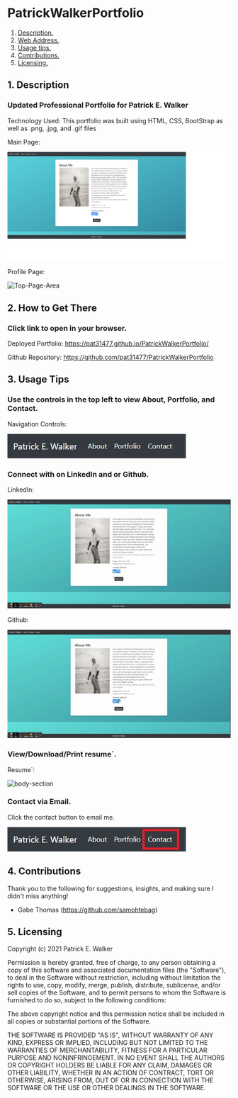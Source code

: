 # PatrickWalkerPortfolio

1. [ Description. ](#desc)
2. [ Web Address. ](#web-address)
3. [ Usage tips. ](#usage)
4. [ Contributions. ](#contributions)
5. [ Licensing. ](#licensing)


<a name="desc"></a>
## 1. Description


### Updated Professional Portfolio for Patrick E. Walker

Technology Used:
This portfolio was built using HTML, CSS, BootStrap as well as .png, .jpg, and .gif files

Main Page:

![Top-Page-Area](./Assets/Images/Main_Page.png?raw=true "Top-Page-Area")

Profile Page:

![Top-Page-Area](./Assets/Images/Portfolio_Page.gif?raw=true "Top-Page-Area")

<a name="web-address"></a>
## 2. How to Get There

### Click link to open in your browser.


Deployed Portfolio: https://pat31477.github.io/PatrickWalkerPortfolio/

Github Repository: https://github.com/pat31477/PatrickWalkerPortfolio

<a name="usage"></a>
## 3. Usage Tips


### Use the controls in the top left to view About, Portfolio, and Contact.

Navigation Controls:

![nav-menu](./Assets/Images/Navigation_Controls.JPG?raw=true "Navigational Menu")



### Connect with on LinkedIn and or Github.

LinkedIn:

![body-section](./Assets/Images/Connect_LinkedIn.gif?raw=true "Body Section")

Github:

![body-section](./Assets/Images/Connect_Github.gif?raw=true "Body Section")

### View/Download/Print resume`.

Resume`:

![body-section](./Assets/Images/Resume`.gif?raw=true "Body Section")

### Contact via Email.

Click the contact button to email me.

![body-section](./Assets/Images/Navigation_Contact.jpg?raw=true "Body Section")



<a name="contributions"></a>
## 4. Contributions
Thank you to the following for suggestions, insights, and making sure I didn't miss anything!

* Gabe Thomas (https://github.com/samohtebag)

<a name="licensing"></a>
## 5. Licensing
Copyright (c) 2021 Patrick E. Walker

Permission is hereby granted, free of charge, to any person obtaining
a copy of this software and associated documentation files (the
"Software"), to deal in the Software without restriction, including
without limitation the rights to use, copy, modify, merge, publish,
distribute, sublicense, and/or sell copies of the Software, and to
permit persons to whom the Software is furnished to do so, subject to
the following conditions:

The above copyright notice and this permission notice shall be
included in all copies or substantial portions of the Software.

THE SOFTWARE IS PROVIDED "AS IS", WITHOUT WARRANTY OF ANY KIND,
EXPRESS OR IMPLIED, INCLUDING BUT NOT LIMITED TO THE WARRANTIES OF
MERCHANTABILITY, FITNESS FOR A PARTICULAR PURPOSE AND
NONINFRINGEMENT. IN NO EVENT SHALL THE AUTHORS OR COPYRIGHT HOLDERS BE
LIABLE FOR ANY CLAIM, DAMAGES OR OTHER LIABILITY, WHETHER IN AN ACTION
OF CONTRACT, TORT OR OTHERWISE, ARISING FROM, OUT OF OR IN CONNECTION
WITH THE SOFTWARE OR THE USE OR OTHER DEALINGS IN THE SOFTWARE.
